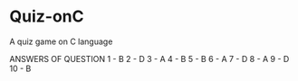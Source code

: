 # Quiz-onC
A quiz game on C language

ANSWERS OF QUESTION 
1 - B
2 - D
3 - A
4 - B
5 - B
6 - A
7 - D
8 - A
9 - D
10 - B
